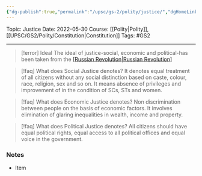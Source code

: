 ```yaml
---
{"dg-publish":true,"permalink":"/upsc/gs-2/polity/justice/","dgHomeLink":true,"dgPassFrontmatter":false}
---
```


Topic: Justice
Date: 2022-05-30
Course: [[Polity|Polity]],[[UPSC/GS2/Polity/Constitution|Constitution]]
Tags: #GS2 

---

> [!error] Ideal
> The ideal of justice-social, economic and political-has been taken from the [[Russian Revolution|Russian Revolution]](1917)

>[!faq] What does Social Justice denotes?
>It denotes equal treatment of all citizens without any social distinction based on caste, colour, race, religion, sex and so on. It means absence of privileges and improvement of in the condition of SCs, STs and women. 

>[!faq] What does Economic Justice denotes? 
>Non discrimination between people on the basis of economic factors. It involves elimination of glaring inequalities in wealth, income and property. 

>[!faq] What does Political Justice denotes?
>All citizens should have equal political rights, equal access to all political offices and equal voice in the government.



### Notes
- Item



